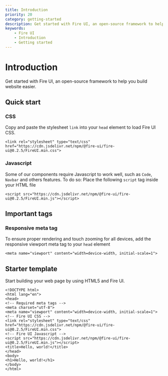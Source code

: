```yaml
---
title: Introduction
priority: 20
category: getting-started
description: Get started with Fire UI, an open-source framework to help you build website easier.
keywords: 
    - Fire UI
    - Introduction
    - Getting started
---
```

# Introduction
Get started with Fire UI, an open-source framework to help you build website easier.
<div class="division">

## Quick start
### CSS
Copy and paste the stylesheet `link` into your `head` element to load Fire UI CSS.
```
<link rel="stylesheet" type="text/css" href="https://cdn.jsdelivr.net/npm/@fire-ui/fire-ui@0.2.5/FireUI.min.css">
```
### Javascript
Some of our components require Javascript to work well, such as `Code`, `Navbar` and others features. To do so: Place the following `script` tag inside your HTML file
```
<script src="https://cdn.jsdelivr.net/npm/@fire-ui/fire-ui@0.2.5/FireUI.min.js"></script>
```

</div>
<div class="division">

## Important tags
### Responsive meta tag
To ensure proper rendering and touch zooming for all devices, add the responsive viewport meta tag to your `head` element
```
<meta name="viewport" content="width=device-width, initial-scale=1">
```
</div>
<div class="division">

## Starter template
Start building your web page by using HTML5 and Fire UI.
```
<!DOCTYPE html>
<html lang="en">
<head>
<!-- Required meta tags -->
<meta charset="utf-8">
<meta name="viewport" content="width=device-width, initial-scale=1">
<!-- Fire UI CSS -->
<link rel="stylesheet" type="text/css" href="https://cdn.jsdelivr.net/npm/@fire-ui/fire-ui@0.2.5/FireUI.min.css">
<!-- Fire UI Javascript -->
<script src="https://cdn.jsdelivr.net/npm/@fire-ui/fire-ui@0.2.5/FireUI.min.js"></script>
<title>Hello, world!</title>
</head>
<body>
<h1>Hello, world!</h1>
</body>
</html>
```
</div>